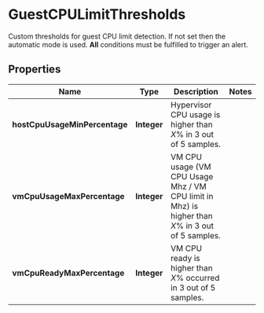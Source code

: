 

# GuestCPULimitThresholds

Custom thresholds for guest CPU limit detection. If not set then the automatic mode is used.    **All** conditions must be fulfilled to trigger an alert.

## Properties

| Name | Type | Description | Notes |
|------------ | ------------- | ------------- | -------------|
|**hostCpuUsageMinPercentage** | **Integer** | Hypervisor CPU usage is higher than *X*% in 3 out of 5 samples. |  |
|**vmCpuUsageMaxPercentage** | **Integer** | VM CPU usage (VM CPU Usage Mhz / VM CPU limit in Mhz) is higher than *X*% in 3 out of 5 samples. |  |
|**vmCpuReadyMaxPercentage** | **Integer** | VM CPU ready is higher than *X*% occurred in 3 out of 5 samples. |  |



